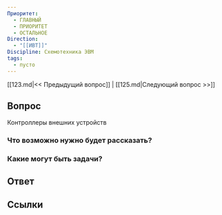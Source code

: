 ```yaml
---
Приоритет:
  - ГЛАВНЫЙ
  - ПРИОРИТЕТ
  - ОСТАЛЬНОЕ
Direction:
  - "[[ИВТ]]" 
Discipline: Схемотехника ЭВМ 
tags:
  - пусто
---
```

[[123.md|<< Предыдущий вопрос]] | [[125.md|Следующий вопрос >>]]
## Вопрос

Контроллеры внешних устройств

### Что возможно нужно будет рассказать?

### Какие могут быть задачи?

## Ответ

## Ссылки
